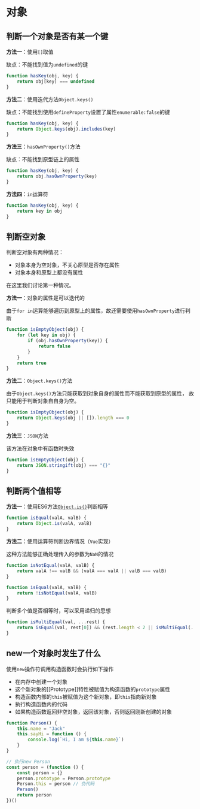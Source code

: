 # 对象

## 判断一个对象是否有某一个键

**方法一**：使用`[]`取值

缺点：不能找到值为`undefined`的键

```js
function hasKey(obj, key) {
    return obj[key] === undefined
}
```

**方法二**：使用迭代方法`Object.keys()`

缺点：不能找到使用`defineProperty`设置了属性`enumerable:false`的键

```js
function hasKey(obj, key) {
    return Object.keys(obj).includes(key)
}
```

**方法三**：`hasOwnProperty()`方法

缺点：不能找到原型链上的属性

```js
function hasKey(obj, key) {
    return obj.hasOwnProperty(key)
}
```

**方法四**：`in`运算符

```js
function hasKey(obj, key) {
    return key in obj
}
```

## 判断空对象

判断空对象有两种情况：

-   对象本身为空对象，不关心原型是否存在属性
-   对象本身和原型上都没有属性

在这里我们讨论第一种情况。

**方法一**：对象的属性是可以迭代的

由于`for in`运算能够遍历到原型上的属性，故还需要使用`hasOwnProperty`进行判断

```js
function isEmptyObject(obj) {
    for (let key in obj) {
        if (obj.hasOwnProperty(key)) {
            return false
        }
    }
    return true
}
```

**方法二**：`Object.keys()`方法

由于`Object.keys()`方法只能获取到对象自身的属性而不能获取到原型的属性，
故只能用于判断对象自自身为空。

```js
function isEmptyObject(obj) {
    return Object.keys(obj || []).length === 0
}
```

**方法三**：`JSON`方法

该方法在对象中有函数时失效

```js
function isEmptyObject(obj) {
    return JSON.stringift(obj) === "{}"
}
```

## 判断两个值相等

**方法一**：使用ES6方法[`Object.is()`](/docs/frontend/js/basic/Object.md#object-is)判断相等

```js
function isEqual(valA, valB) {
    return Object.is(valA, valB)
}
```

**方法二**：使用运算符判断边界情况（`Vue`实现）

这种方法能够正确处理传入的参数为`NaN`的情况

```js
function isNotEqual(valA, valB) {
    return valA !== valB && (valA === valA || valB === valB)
}

function isEqual(valA, valB) {
    return !isNotEqual(valA, valB)
}
```

判断多个值是否相等时，可以采用递归的思想

```js
function isMultiEqual(val, ...rest) {
    return isEqual(val, rest[0]) && (rest.length < 2 || isMultiEqual(...rest))
}
```

## new一个对象时发生了什么

使用`new`操作符调用构造函数时会执行如下操作

-   在内存中创建一个对象
-   这个新对象的[[Prototype]]特性被赋值为构造函数的`prototype`属性
-   构造函数内部的`this`被赋值为这个新对象，即`this`指向新对象
-   执行构造函数内的代码
-   如果构造函数返回非空对象，返回该对象，否则返回刚新创建的对象

```js
function Person() {
    this.name = "Jack"
    this.sayHi = function () {
        console.log(`Hi, I am ${this.name}`)
    }
}

// 执行new Person
const person = (function () {
    const person = {}
    person.prototype = Person.prototype
    Person.this = person // 伪代码
    Person()
    return person
})()
```
